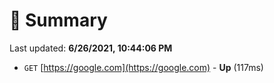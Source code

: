 # 📖 Summary
Last updated: **6/26/2021, 10:44:06 PM**

- `GET` [https://google.com](https://google.com) - **Up** (117ms)
